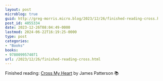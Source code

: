 ```yaml
---
layout: post
microblog: true
guid: http://greg-morris.micro.blog/2023/12/26/finished-reading-cross.html
post_id: 4055334
date: 2023-12-26T08:04:49-0000
lastmod: 2024-06-22T16:19:25-0000
type: post
categories:
- "Books"
books:
- 9780099574071
url: /2023/12/26/finished-reading-cross.html
---
```

Finished reading: [Cross My Heart](https://micro.blog/books/9780099574071) by James Patterson 📚
